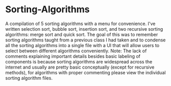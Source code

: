 # Sorting-Algorithms
A compilation of 5 sorting algorithms with a menu for convenience. 
I've written selection sort, bubble sort, insertion sort, and two recursive sorting algorithms: merge sort and quick sort. 
The goal of this was to remember sorting algorithms taught from a previous class I had taken and to condense all the sorting algorithms
into a single file with a UI that will allow users to select between different algorithms conveniently. 
Note: The lack of comments explaining important details besides basic labeling of components is because sorting algorithms are widespread
across the internet and usually are pretty basic conceptually (except for recursive methods), for algorithms with proper commenting please 
view the individual sorting algorithm files. 

